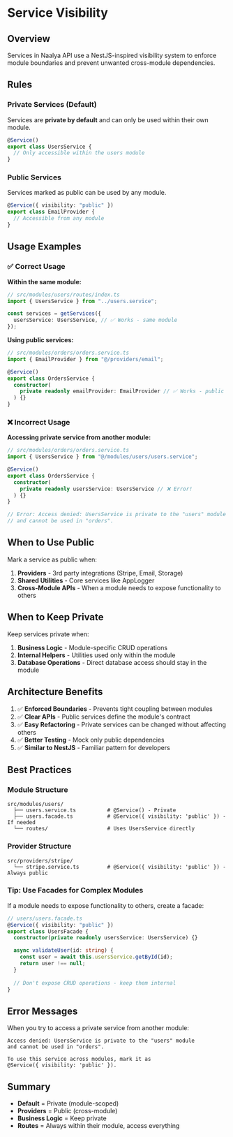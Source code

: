 # Service Visibility

## Overview

Services in Naalya API use a NestJS-inspired visibility system to enforce module boundaries and prevent unwanted cross-module dependencies.

## Rules

### **Private Services (Default)**
Services are **private by default** and can only be used within their own module.

```typescript
@Service()
export class UsersService {
  // Only accessible within the users module
}
```

### **Public Services**
Services marked as public can be used by any module.

```typescript
@Service({ visibility: "public" })
export class EmailProvider {
  // Accessible from any module
}
```

## Usage Examples

### ✅ **Correct Usage**

**Within the same module:**
```typescript
// src/modules/users/routes/index.ts
import { UsersService } from "../users.service";

const services = getServices({
  usersService: UsersService, // ✅ Works - same module
});
```

**Using public services:**
```typescript
// src/modules/orders/orders.service.ts
import { EmailProvider } from "@/providers/email";

@Service()
export class OrdersService {
  constructor(
    private readonly emailProvider: EmailProvider // ✅ Works - public provider
  ) {}
}
```

### ❌ **Incorrect Usage**

**Accessing private service from another module:**
```typescript
// src/modules/orders/orders.service.ts
import { UsersService } from "@/modules/users/users.service";

@Service()
export class OrdersService {
  constructor(
    private readonly usersService: UsersService // ❌ Error!
  ) {}
}

// Error: Access denied: UsersService is private to the "users" module 
// and cannot be used in "orders".
```

## When to Use Public

Mark a service as public when:

1. **Providers** - 3rd party integrations (Stripe, Email, Storage)
2. **Shared Utilities** - Core services like AppLogger
3. **Cross-Module APIs** - When a module needs to expose functionality to others

## When to Keep Private

Keep services private when:

1. **Business Logic** - Module-specific CRUD operations
2. **Internal Helpers** - Utilities used only within the module
3. **Database Operations** - Direct database access should stay in the module

## Architecture Benefits

1. ✅ **Enforced Boundaries** - Prevents tight coupling between modules
2. ✅ **Clear APIs** - Public services define the module's contract
3. ✅ **Easy Refactoring** - Private services can be changed without affecting others
4. ✅ **Better Testing** - Mock only public dependencies
5. ✅ **Similar to NestJS** - Familiar pattern for developers

## Best Practices

### **Module Structure**
```
src/modules/users/
  ├── users.service.ts          # @Service() - Private
  ├── users.facade.ts           # @Service({ visibility: 'public' }) - If needed
  └── routes/                   # Uses UsersService directly
```

### **Provider Structure**
```
src/providers/stripe/
  └── stripe.service.ts         # @Service({ visibility: 'public' }) - Always public
```

### **Tip: Use Facades for Complex Modules**

If a module needs to expose functionality to others, create a facade:

```typescript
// users/users.facade.ts
@Service({ visibility: "public" })
export class UsersFacade {
  constructor(private readonly usersService: UsersService) {}

  async validateUser(id: string) {
    const user = await this.usersService.getById(id);
    return user !== null;
  }
  
  // Don't expose CRUD operations - keep them internal
}
```

## Error Messages

When you try to access a private service from another module:

```
Access denied: UsersService is private to the "users" module 
and cannot be used in "orders". 

To use this service across modules, mark it as 
@Service({ visibility: 'public' }).
```

## Summary

- **Default** = Private (module-scoped)
- **Providers** = Public (cross-module)
- **Business Logic** = Keep private
- **Routes** = Always within their module, access everything

